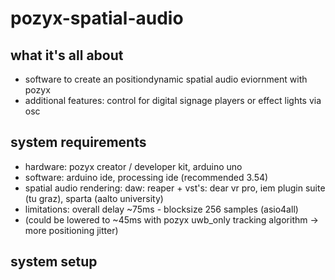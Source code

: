 # pozyx-spatial-audio
## what it's all about

- software to create an positiondynamic spatial audio eviornment with pozyx
- additional features: control for digital signage players or effect lights via osc

## system requirements

- hardware: pozyx creator / developer kit, arduino uno
- software: arduino ide, processing ide (recommended 3.54)
- spatial audio rendering: daw: reaper + vst's: dear vr pro, iem plugin suite (tu graz), sparta (aalto university)
- limitations: overall delay ~75ms - blocksize 256 samples (asio4all)
- (could be lowered to ~45ms with pozyx uwb_only tracking algorithm -> more positioning jitter)

## system setup
